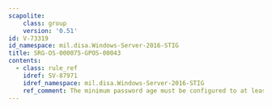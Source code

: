 ```yaml
---
scapolite:
    class: group
    version: '0.51'
id: V-73319
id_namespace: mil.disa.Windows-Server-2016-STIG
title: SRG-OS-000075-GPOS-00043
contents:
  - class: rule_ref
    idref: SV-87971
    idref_namespace: mil.disa.Windows-Server-2016-STIG
    ref_comment: The minimum password age must be configured to at least one ...
---
```


